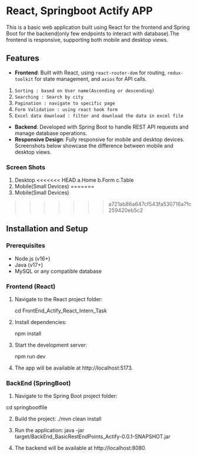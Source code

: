 #  React, Springboot Actify APP

This is a basic web application built using React for the frontend and Spring Boot for the backend(only few endpoints to interact with database).The frontend is responsive, supporting both mobile and desktop views.

## Features
- **Frontend**: Built with React, using `react-router-dom` for routing, `redux-toolkit` for state management, and `axios` for API calls.

1. `Sorting : based on User name(Ascending or descending)`
2. `Searching : Search by city`
3. `Pagination : navigate to specific page`
3. `Form Validation : using react hook form`
4. `Excel data download : filter and download the data in excel file`

- **Backend**: Developed with Spring Boot to handle REST API requests and manage database operations.
- **Responsive Design**: Fully responsive for mobile and desktop devices. Screenshots below showcase the difference between mobile and desktop views.

### Screen Shots
1. Desktop
<<<<<<< HEAD
   a.Home
   b.Form
   c.Table
2. Mobile(Small Devices)
=======
3. Mobile(Small Devices)
>>>>>>> a721ab86a647cf543fa530716a7fc259420eb5c2

## Installation and Setup

### Prerequisites
- Node.js (v16+)
- Java (v17+)
- MySQL or any compatible database

### Frontend (React)
1. Navigate to the React project folder:
  
   cd FrontEnd_Actify_React_Intern_Task

2. Install dependencies:

   npm install

3. Start the development server:

   npm run dev

4. The app will be available at http://localhost:5173.

### BackEnd (SpringBoot)

1. Navigate to the Spring Boot project folder:

cd springbootfile

2. Build the project:
./mvn clean install

3. Run the application:
java -jar target/BackEnd_BasicRestEndPoints_Actify-0.0.1-SNAPSHOT.jar

4. The backend will be available at http://localhost:8080.












